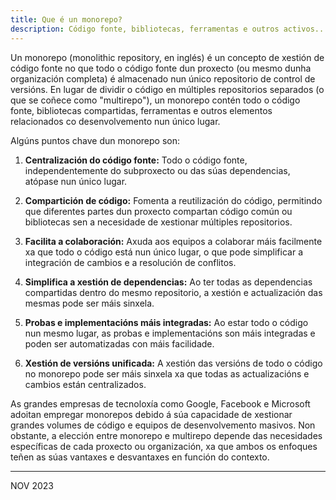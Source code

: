 ```yaml
---
title: Que é un monorepo?
description: Código fonte, bibliotecas, ferramentas e outros activos... todo nun único lugar!
---
```


Un monorepo (monolithic repository, en inglés) é un concepto de xestión de código fonte no que todo o código fonte dun proxecto (ou mesmo dunha organización completa) é almacenado nun único repositorio de control de versións. En lugar de dividir o código en múltiples repositorios separados (o que se coñece como "multirepo"), un monorepo contén todo o código fonte, bibliotecas compartidas, ferramentas e outros elementos relacionados co desenvolvemento nun único lugar.

Algúns puntos chave dun monorepo son:

1. **Centralización do código fonte:** Todo o código fonte, independentemente do subproxecto ou das súas dependencias, atópase nun único lugar.

2. **Compartición de código:** Fomenta a reutilización do código, permitindo que diferentes partes dun proxecto compartan código común ou bibliotecas sen a necesidade de xestionar múltiples repositorios.

3. **Facilita a colaboración:** Axuda aos equipos a colaborar máis facilmente xa que todo o código está nun único lugar, o que pode simplificar a integración de cambios e a resolución de conflitos.

4. **Simplifica a xestión de dependencias:** Ao ter todas as dependencias compartidas dentro do mesmo repositorio, a xestión e actualización das mesmas pode ser máis sinxela.

5. **Probas e implementacións máis integradas:** Ao estar todo o código nun mesmo lugar, as probas e implementacións son máis integradas e poden ser automatizadas con máis facilidade.

6. **Xestión de versións unificada:** A xestión das versións de todo o código no monorepo pode ser máis sinxela xa que todas as actualizacións e cambios están centralizados.

As grandes empresas de tecnoloxía como Google, Facebook e Microsoft adoitan empregar monorepos debido á súa capacidade de xestionar grandes volumes de código e equipos de desenvolvemento masivos. Non obstante, a elección entre monorepo e multirepo depende das necesidades específicas de cada proxecto ou organización, xa que ambos os enfoques teñen as súas vantaxes e desvantaxes en función do contexto.

---

NOV 2023